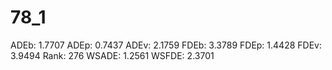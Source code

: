 # 78_1

ADEb: 1.7707
ADEp: 0.7437
ADEv: 2.1759
FDEb: 3.3789
FDEp: 1.4428
FDEv: 3.9494
Rank: 276
WSADE: 1.2561
WSFDE: 2.3701